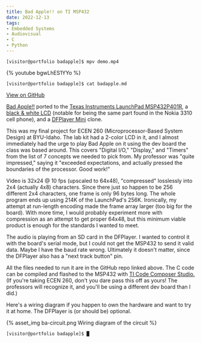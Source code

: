 ```yaml
---
title: Bad Apple!! on TI MSP432
date: 2022-12-13
tags:
- Embedded Systems
- Audiovisual
- C
- Python
---
```

`[visitor@portfolio badapple]$ mpv demo.mp4`

<!-- div.video-container -->
{% youtube bgwLhES1YYo %}

`[visitor@portfolio badapple]$ cat badapple.md`

<p class="centered"><a href="https://github.com/slaugaus/bad-msp432" target="_blank">View on GitHub</a></p>

[Bad Apple!!](https://archive.org/details/bad_apple_is.7z) ported to the [Texas Instruments LaunchPad MSP432P401R](https://docs.rs-online.com/3934/A700000006811369.pdf), a [black & white LCD](https://www.sparkfun.com/products/10168) (notable for being the same part found in the Nokia 3310 cell phone), and a [DFPlayer Mini](https://wiki.dfrobot.com/DFPlayer_Mini_SKU_DFR0299) clone.

This was my final project for ECEN 260 (Microprocessor-Based System Design) at BYU-Idaho. The lab kit had a 2-color LCD in it, and I almost immediately had the urge to play Bad Apple on it using the dev board the class was based around. This covers "Digital I/O," "Display," and "Timers" from the list of 7 concepts we needed to pick from. My professor was "quite impressed," saying it "exceeded expectations, and actually pressed the boundaries of the processor. Good work!"

Video is 32x24 @ 10 fps (upscaled to 64x48), "compressed" losslessly into 2x4 (actually 4x8) characters. Since there just so happen to be 256 different 2x4 characters, one frame is only 96 bytes long. The whole program ends up using 214K of the LaunchPad's 256K. Ironically, my attempt at run-length encoding made the frame array larger (too big for the board). With more time, I would probably experiment more with compression as an attempt to get proper 64x48, but this minimum viable product is enough for the standards I wanted to meet.

The audio is playing from an SD card in the DFPlayer. I wanted to control it with the board's serial mode, but I could not get the MSP432 to send it valid data. Maybe I have the baud rate wrong. Ultimately it doesn't matter, since the DFPlayer also has a "next track button" pin.

All the files needed to run it are in the GitHub repo linked above. The C code can be compiled and flashed to the MSP432 with [TI Code Composer Studio.](https://www.ti.com/tool/CCSTUDIO) (If you're taking ECEN 260, don't you dare pass this off as yours! The professors will recognize it, and you'll be using a different dev board than I did.)

Here's a wiring diagram if you happen to own the hardware and want to try it at home. The DFPlayer is (or should be) optional.

{% asset_img ba-circuit.png Wiring diagram of the circuit %}

`[visitor@portfolio badapple]$ `<span class="blinky">`█`</span>
